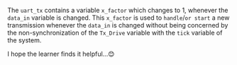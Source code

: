 The `uart_tx` contains a variable `x_factor` which changes to 1, whenever the `data_in` variable is changed. This `x_factor` is used to `handle`/`or start` a new transmission whenever the `data_in` is changed without being concerned by the non-synchronization of the `Tx_Drive` variable with the `tick` variable of the system.


I hope the learner finds it helpful...😊
